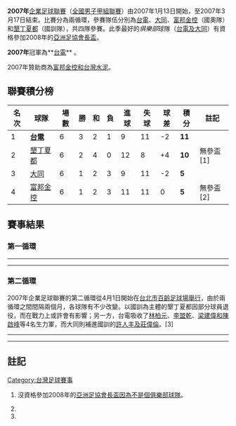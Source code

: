 **2007年**[企業足球聯賽](https://zh.wikipedia.org/wiki/企業足球聯賽 "wikilink")（[全國男子甲組聯賽](https://zh.wikipedia.org/wiki/全國男子甲組聯賽 "wikilink")）由2007年1月13日開始，至2007年3月17日結束。比賽分為兩循環，參賽隊伍分別為[台電](../Page/台電足球隊.md "wikilink")、[大同](../Page/大同足球隊.md "wikilink")、[富邦金控](https://zh.wikipedia.org/wiki/中華台北奧運足球隊 "wikilink")（國奧隊）和[墾丁夏都](../Page/台灣國訓足球隊.md "wikilink")（國訓隊），共四隊參賽。此季最好的*俱樂部*球隊（[台電及](../Page/台電足球隊.md "wikilink")[大同](../Page/大同足球隊.md "wikilink")）有資格參加2008年的[亞洲足協會長盃](https://zh.wikipedia.org/wiki/亞洲足協會長盃 "wikilink")。

**2007年**冠軍為**[台電](../Page/台電足球隊.md "wikilink")** 。

2007年贊助商為[富邦金控和](https://zh.wikipedia.org/wiki/富邦金控 "wikilink")[台灣水泥](../Page/台灣水泥.md "wikilink")。

## 聯賽積分榜

| 名次 | 球隊                                                         | 場數 | 勝 | 和 | 負 | 進球 | 失球 | 球差  | 積分     | 註記       |
| -- | ---------------------------------------------------------- | -- | - | - | - | -- | -- | --- | ------ | -------- |
| 1  | **[台電](../Page/台電足球隊.md "wikilink")**                      | 6  | 3 | 2 | 1 | 9  | 11 | \-2 | **11** |          |
| 2  | [墾丁夏都](../Page/台灣國訓足球隊.md "wikilink")                      | 6  | 2 | 4 | 0 | 12 | 8  | \+4 | **10** | 無參盃\[1\] |
| 3  | [大同](../Page/大同足球隊.md "wikilink")                          | 6  | 1 | 2 | 3 | 9  | 11 | \-2 | **5**  |          |
| 4  | [富邦金控](https://zh.wikipedia.org/wiki/中華台北奧運足球隊 "wikilink") | 6  | 1 | 2 | 3 | 11 | 11 | 0   | **5**  | 無參盃\[2\] |

## 賽事結果

### 第一循環

-----

-----

### 第二循環

2007年企業足球聯賽的第二循環從4月1日開始在[台北市](https://zh.wikipedia.org/wiki/台北市 "wikilink")[百齡足球場舉行](https://zh.wikipedia.org/wiki/百齡足球場 "wikilink")，由於兩循環之間間隔兩個月，各球隊有不少改變。以國訓為主體的墾丁夏都因部分球員退役，而在戰力上或許會有影響；另一方，台電吸收了[林柏元](https://zh.wikipedia.org/wiki/林柏元 "wikilink")、[李盟乾](https://zh.wikipedia.org/wiki/李盟乾 "wikilink")、[梁建偉和](https://zh.wikipedia.org/wiki/梁建偉 "wikilink")[陳啟峰](../Page/陳啟峰.md "wikilink")等4名生力軍，而大同則補進國訓的[許人丰及](https://zh.wikipedia.org/wiki/許人丰 "wikilink")[莊偉倫](../Page/莊偉倫.md "wikilink")。\[3\]

-----

-----

## 註記

<references/>

[Category:台灣足球賽事](https://zh.wikipedia.org/wiki/Category:台灣足球賽事 "wikilink")

1.  沒資格參加2008年的[亞洲足協會長盃因為不是個俱樂部球隊](https://zh.wikipedia.org/wiki/亞洲足協會長盃 "wikilink")。

2.
3.